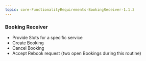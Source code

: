 ```yaml
---
topic: core-FunctionalityRequirements-BookingReceiver-1.1.3
---
```


### Booking Receiver 

- Provide Slots for a specific service 
- Create Booking 
- Cancel Booking 
- Accept Rebook request (two open Bookings during this routine)

<br>
